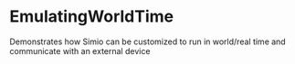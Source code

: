# EmulatingWorldTime
Demonstrates how Simio can be customized to run in world/real time and communicate with an external device
